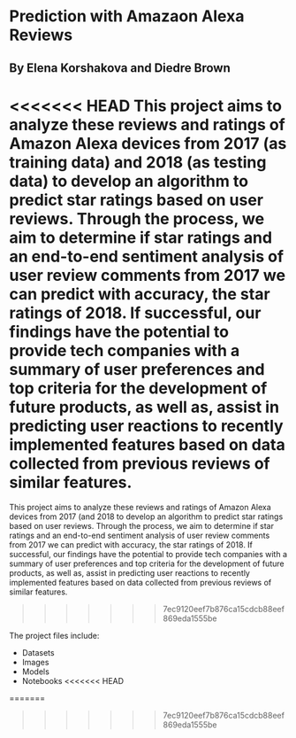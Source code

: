 # Prediction with Amazaon Alexa Reviews

## By Elena Korshakova and Diedre Brown

<<<<<<< HEAD
This project aims to analyze these reviews and ratings of Amazon Alexa devices from 2017 (as training data) and 2018 (as testing data) to develop an algorithm to predict star ratings based on user reviews. Through the process, we aim to determine if star ratings and an end-to-end sentiment analysis of user review comments from 2017 we can predict with accuracy, the star ratings of 2018. If successful, our findings have the potential to provide tech companies with a summary of user preferences and top criteria for the development of future products, as well as, assist in predicting user reactions to recently implemented features based on data collected from previous reviews of similar features.
=======
This project aims to analyze these reviews and ratings of Amazon Alexa devices from 2017 (and 2018 to develop an algorithm to predict star ratings based on user reviews. Through the process, we aim to determine if star ratings and an end-to-end sentiment analysis of user review comments from 2017 we can predict with accuracy, the star ratings of 2018. If successful, our findings have the potential to provide tech companies with a summary of user preferences and top criteria for the development of future products, as well as, assist in predicting user reactions to recently implemented features based on data collected from previous reviews of similar features.
>>>>>>> 7ec9120eef7b876ca15cdcb88eef869eda1555be

The project files include:

- Datasets
- Images
- Models
- Notebooks
<<<<<<< HEAD

=======
>>>>>>> 7ec9120eef7b876ca15cdcb88eef869eda1555be
